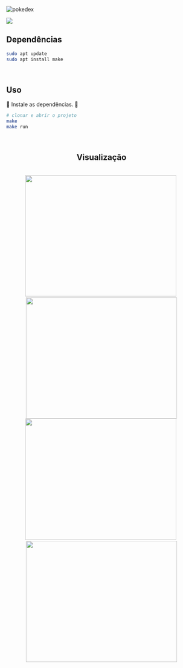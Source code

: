 ![pokedex](https://user-images.githubusercontent.com/72557256/193317811-ab40502f-f739-4ac8-bf9d-80bce218fa27.png)

<img src="http://img.shields.io/static/v1?label=STATUS&message=FINALIZADO&color=green&style=for-the-badge"/>

## Dependências
```sh
sudo apt update
sudo apt install make
```

<br>

## Uso
:cop: Instale as dependências. :cop:

```sh
# clonar e abrir o projeto
make
make run
```

<br>

<div align="center">
 <h2>Visualização</h2>
 <br>
 <img width="400px" height="320px" src="https://user-images.githubusercontent.com/72557256/193412976-3f48c5a3-522b-462f-8c19-3ca7a8a841fd.png"></img>&nbsp;
 <img width="400px" height="320px" src="https://user-images.githubusercontent.com/72557256/193412977-16e486f8-b916-4002-940a-7e074c4ba5d2.png"></img><br>
 <img width="400px" height="320px" src="https://user-images.githubusercontent.com/72557256/193412980-f22ddd45-d7be-4d4c-a828-0dac315107b3.png"></img>&nbsp;
 <img width="400px" height="320px" src="https://user-images.githubusercontent.com/72557256/193413167-40cc4511-b2dc-4295-8cd0-b1226d972062.png"></img>

</div>
